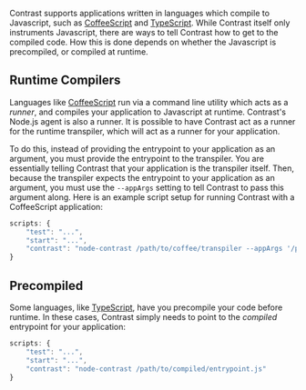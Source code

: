 <!--
title: "Working with Transpiled Code"
description: "Notes on Contrast compatibility with languages like CoffeeScript or TypeScript"
tags: "node agent compatibility coffee coffeescript typescript babel"
-->

Contrast supports applications written in languages which compile to Javascript, such as [CoffeeScript](http://coffeescript.org/) and [TypeScript](http://www.typescriptlang.org/).
While Contrast itself only instruments Javascript, there are ways to tell Contrast how to get to the compiled code.
How this is done depends on whether the Javascript is precompiled, or compiled at runtime.

## Runtime Compilers
Languages like [CoffeeScript](http://coffeescript.org/) run via a command line utility which acts as a *runner*, and compiles your application to Javascript at runtime.
Contrast's Node.js agent is also a runner.
It is possible to have Contrast act as a runner for the runtime transpiler, which will act as a runner for your application.

To do this, instead of providing the entrypoint to your application as an argument, you must provide the entrypoint to the transpiler.
You are essentially telling Contrast that your application is the transpiler itself.
Then, because the transpiler expects the entrypoint to your application as an argument, you must use the ```--appArgs``` setting to tell Contrast to pass this argument along.
Here is an example script setup for running Contrast with a CoffeeScript application:
```javascript
scripts: {
    "test": "...",
    "start": "...",
    "contrast": "node-contrast /path/to/coffee/transpiler --appArgs '/path/to/app/entrypoint.cofee'"
}
```

## Precompiled
Some languages, like [TypeScript](http://www.typescriptlang.org/), have you precompile your code before runtime.
In these cases, Contrast simply needs to point to the *compiled* entrypoint for your application:
```javascript
scripts: {
    "test": "...",
    "start": "...",
    "contrast": "node-contrast /path/to/compiled/entrypoint.js"
}
```

